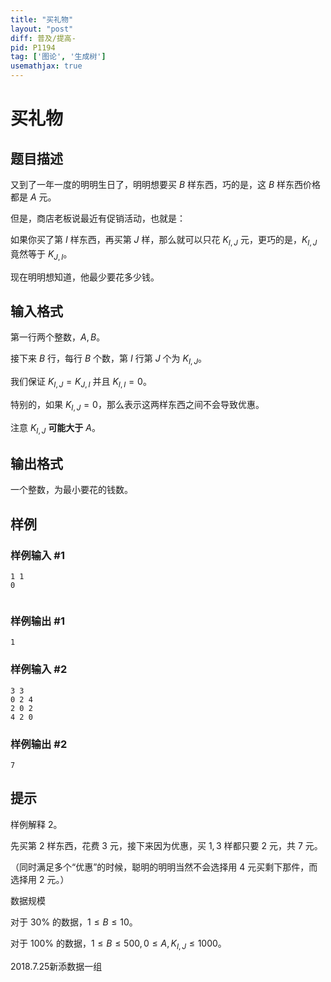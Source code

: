 ```yaml
---
title: "买礼物"
layout: "post"
diff: 普及/提高-
pid: P1194
tag: ['图论', '生成树']
usemathjax: true
---
```


# 买礼物
## 题目描述

又到了一年一度的明明生日了，明明想要买 $B$ 样东西，巧的是，这 $B$ 样东西价格都是 $A$ 元。

但是，商店老板说最近有促销活动，也就是：

如果你买了第 $I$ 样东西，再买第 $J$ 样，那么就可以只花 $K_{I,J}$ 元，更巧的是，$K_{I,J}$ 竟然等于 $K_{J,I}$。

现在明明想知道，他最少要花多少钱。
## 输入格式

第一行两个整数，$A,B$。

接下来 $B$ 行，每行 $B$ 个数，第 $I$ 行第 $J$ 个为 $K_{I,J}$。

我们保证 $K_{I,J}=K_{J,I}$ 并且 $K_{I,I}=0$。

特别的，如果 $K_{I,J}=0$，那么表示这两样东西之间不会导致优惠。

注意 $K_{I,J}$ **可能大于** $A$。
## 输出格式

一个整数，为最小要花的钱数。

## 样例

### 样例输入 #1
```
1 1
0


```
### 样例输出 #1
```
1
```
### 样例输入 #2
```
3 3
0 2 4
2 0 2
4 2 0

```
### 样例输出 #2
```
7
```
## 提示

样例解释 $2$。

先买第 $2$ 样东西，花费 $3$ 元，接下来因为优惠，买 $1,3$ 样都只要 $2$ 元，共 $7$ 元。

（同时满足多个“优惠”的时候，聪明的明明当然不会选择用 $4$ 元买剩下那件，而选择用 $2$ 元。）

数据规模

对于 $30\%$ 的数据，$1\le B\le 10$。

对于 $100\%$ 的数据，$1\le B\le500,0\le A,K_{I,J}\le1000$。

2018.7.25新添数据一组
